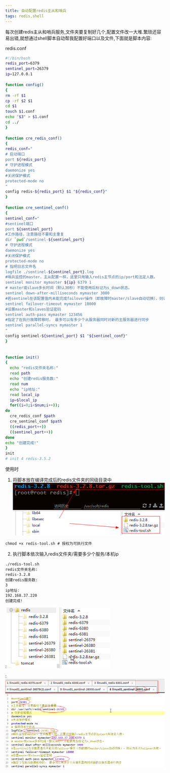 ```yaml
---
title: 自动配置redis主从和哨兵 
tags: redis,shell
---
```


每次创建redis主从和哨兵服务,文件夹要复制好几个,配置文件改一大堆.繁琐还容易出错,就想通过shell脚本自动帮我配置好端口以及文件,下面就是脚本内容:

redis.conf

``` bash
#!/bin/bash
redis_port=6379
sentinel_port=26379
ip=127.0.0.1

function config()
{
rm -rf $1
cp -rf $2 $1
cd $1
touch $1.conf
echo "$3" > $1.conf
cd ../
}

function cre_redis_conf()
{
redis_conf="
# 启动端口
port ${redis_port}
# 守护进程模式
daemonize yes
#关闭保护模式
protected-mode no
"
config redis-${redis_port} $1 "${redis_conf}"
}

function cre_sentinel_conf()
{
sentinel_conf="
#sentinel端口
port ${sentinel_port}
#工作路径，注意路径不要和主重复
dir `pwd`/sentinel-${sentinel_port}
# 守护进程模式
daemonize yes
#关闭保护模式
protected-mode no
# 指明日志文件名
logfile ./sentinel-${sentinel_port}.log
#哨兵监控的master，主从配置一样，这里只用输入redis主节点的ip/port和法定人数。
sentinel monitor mymaster ${ip} 6379 1
# master或slave多长时间（默认30秒）不能使用后标记为s_down状态。
sentinel down-after-milliseconds mymaster 3000
#若sentinel在该配置值内未能完成failover操作（即故障时master/slave自动切换），则认为本次failover失败。
sentinel failover-timeout mymaster 18000
#设置master和slaves验证密码
sentinel auth-pass mymaster 123456 
#指定了在执行故障转移时， 最多可以有多少个从服务器同时对新的主服务器进行同步
sentinel parallel-syncs mymaster 1
"
config sentinel-${sentinel_port} $1 "${sentinel_conf}"
}


function init()
{
  echo "redis文件夹名称:"
  read path
  echo "创建redis服务数:"
  read num
  echo "ip地址:"
  read local_ip
  ip=$local_ip
  for((i=0;i<$num;i++));
do
  cre_redis_conf $path
  cre_sentinel_conf $path
  ((redis_port++))
  ((sentinel_port++))
done
echo "创建完成!"
}
init
# init 4 redis-3.5.2
```

使用时
1. 将脚本放在编译完成后的redis文件夹的同级目录中
![](./images/1540953855844.png)

``` stata
chmod +x redis-tool.sh # 授权为可执行文件
```
2. 执行脚本依次输入redis文件夹/需要多少个服务/本机ip

``` shell
./redis-tool.sh 
redis文件夹名称:
redis-3.2.8
创建redis服务数:
3
ip地址:
192.168.37.220
创建完成!
```
:![](./images/1540954243400.png)

:![](./images/1540954716436.png)
































